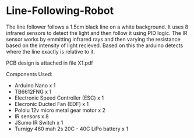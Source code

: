 # Line-Following-Robot

The line follower follows a 1.5cm black line on a white background. It uses 8 infrared sensors to detect the light and then follow it using PID logic. The IR sensor works by emmitting infrared rays and then varying the resistance based on the intensity of light recieved. Based on this the arduino detects where the line exactly is relative to it. 

PCB design is attached in file X1.pdf

Components Used:

- Arduino Nano x 1 
- TB6612FNG x 1
- Electronic Speed Controller (ESC) x 1 
- Elecronic Ducted Fan (EDF) x 1
- Pololu 12v micro metal gear motor x 2
- IR sensors x 8
- JSumo IR Switch x 1
- Turnigy 460 mah 2s 20C - 40C LiPo battery x 1
